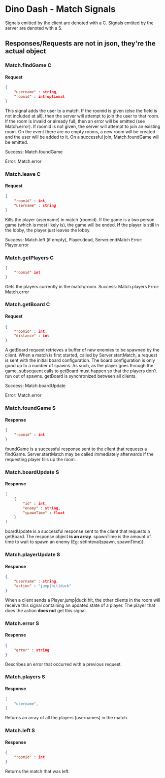 # Dino Dash - Match Signals
Signals emitted by the client are denoted with a C. Signals emitted by the server are denoted with a S.
## **Responses/Requests are not in json, they're the actual object**
### Match.findGame C
#### Request
```json
{
	"username" : string,
	"roomid" : int|optional
}
```
This signal adds the user to a match. If the roomid is given (else the field is not included at all), then the server will attempt to join the user to that room. If the room is invalid or already full, then an error will be emitted (see Match.error). If roomid is not given, the server will attempt to join an existing room. On the event there are no empty rooms, a new room will be created and the user will be added to it. On a successful join, Match.foundGame will be emitted.

Success: Match.foundGame

Error: Match.error
### Match.leave C
#### Request
```json
{
	"roomid" : int,
	"username" : string
}
```
Kills the player (username) in match (roomid). If the game is a two person game (which is most likely is), the game will be ended. **If** the player is still in the lobby, the player just leaves the lobby.

Success: Match.left (if empty), Player.dead, Server.endMatch
Error: Player.error
### Match.getPlayers C
```json
{
	"roomid" int
}
```
Gets the players currently in the match/room.
Success: Match.players
Error: Match.error
### Match.getBoard C
#### Request
```json
{
	"roomid" : int,
	"distance" : int
}
```
A getBoard request retrieves a buffer of new enemies to be spawned by the client. When a match is first started, called by Server.startMatch, a request is sent with the initial board configuration. The board configuration is only good up to a number of spawns. As such, as the player goes through the game, subsequent calls to getBoard must happen so that the players don't run out of spawns. getBoard is synchronized between all clients.

Success: Match.boardUpdate

Error: Match.error
### Match.foundGame S
#### Response
```json
{
	"roomid" : int
}
```

foundGame is a successful response sent to the client that requests a findGame. Server.startMatch may be called immediately afterwards if the requesting player fills up the room.
### Match.boardUpdate S
#### Response
```json
[
	{
		"id" : int,
		"enemy" : string,
		"spawnTime" : float
	}
]
```
boardUpdate is a successful response sent to the client that requests a getBoard. The response object **is an array**. spawnTime is the amount of time to wait to spawn an enemy (Eg: setInteval(spawn, spawnTime)).
### Match.playerUpdate S
#### Response
```json
{
	"username" : string,
	"action" : "jump|hit|duck"
}
```
When a client sends a Player.jump|duck|hit, the other clients in the room will receive this signal containing an updated state of a player. The player that does the action **does not** get this signal.
### Match.error S
#### Response
```json
{
	"error" : string
}
```
Describes an error that occurred with a previous request.
### Match.players S
#### Response
```json
[
	"username",
]
```
Returns an array of all the players (usernames) in the match.
### Match.left S
#### Response
```json
{
	"roomid" : int
}
```
Returns the match that was left.
